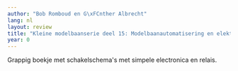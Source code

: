 ```yaml
---
author: "Bob Romboud en G\xFCnther Albrecht"
lang: nl
layout: review
title: "Kleine modelbaanserie deel 15: Modelbaanautomatisering en elektronica"
year: 0
---
```


Grappig boekje met schakelschema's met simpele electronica en relais.

